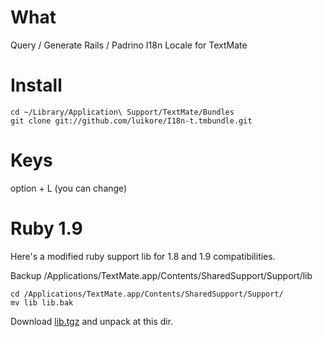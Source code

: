 # What

Query / Generate Rails / Padrino I18n Locale for TextMate

# Install

    cd ~/Library/Application\ Support/TextMate/Bundles
    git clone git://github.com/luikore/I18n-t.tmbundle.git

# Keys

option + L (you can change)

# Ruby 1.9

Here's a modified ruby support lib for 1.8 and 1.9 compatibilities.

Backup /Applications/TextMate.app/Contents/SharedSupport/Support/lib

    cd /Applications/TextMate.app/Contents/SharedSupport/Support/
    mv lib lib.bak

Download [lib.tgz](https://github.com/downloads/luikore/I18n-t.tmbundle/lib.tgz) and unpack  at this dir.
